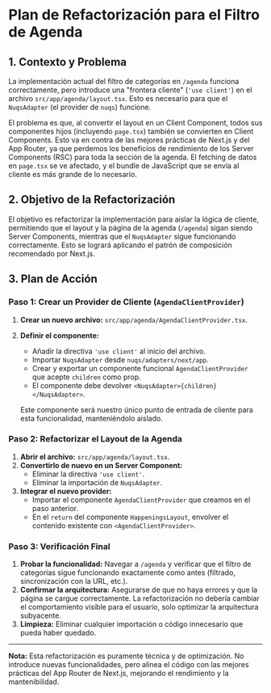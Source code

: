 # Plan de Refactorización para el Filtro de Agenda

## 1. Contexto y Problema

La implementación actual del filtro de categorías en `/agenda` funciona correctamente, pero introduce una "frontera cliente" (`'use client'`) en el archivo `src/app/agenda/layout.tsx`. Esto es necesario para que el `NuqsAdapter` (el provider de `nuqs`) funcione.

El problema es que, al convertir el layout en un Client Component, todos sus componentes hijos (incluyendo `page.tsx`) también se convierten en Client Components. Esto va en contra de las mejores prácticas de Next.js y del App Router, ya que perdemos los beneficios de rendimiento de los Server Components (RSC) para toda la sección de la agenda. El fetching de datos en `page.tsx` se ve afectado, y el bundle de JavaScript que se envía al cliente es más grande de lo necesario.

## 2. Objetivo de la Refactorización

El objetivo es refactorizar la implementación para aislar la lógica de cliente, permitiendo que el layout y la página de la agenda (`/agenda`) sigan siendo Server Components, mientras que el `NuqsAdapter` sigue funcionando correctamente. Esto se logrará aplicando el patrón de composición recomendado por Next.js.

## 3. Plan de Acción

### Paso 1: Crear un Provider de Cliente (`AgendaClientProvider`)

1.  **Crear un nuevo archivo:** `src/app/agenda/AgendaClientProvider.tsx`.
2.  **Definir el componente:**

    - Añadir la directiva `'use client'` al inicio del archivo.
    - Importar `NuqsAdapter` desde `nuqs/adapters/next/app`.
    - Crear y exportar un componente funcional `AgendaClientProvider` que acepte `children` como prop.
    - El componente debe devolver `<NuqsAdapter>{children}</NuqsAdapter>`.

    Este componente será nuestro único punto de entrada de cliente para esta funcionalidad, manteniéndolo aislado.

### Paso 2: Refactorizar el Layout de la Agenda

1.  **Abrir el archivo:** `src/app/agenda/layout.tsx`.
2.  **Convertirlo de nuevo en un Server Component:**
    - Eliminar la directiva `'use client'`.
    - Eliminar la importación de `NuqsAdapter`.
3.  **Integrar el nuevo provider:**
    - Importar el componente `AgendaClientProvider` que creamos en el paso anterior.
    - En el `return` del componente `HappeningsLayout`, envolver el contenido existente con `<AgendaClientProvider>`.

### Paso 3: Verificación Final

1.  **Probar la funcionalidad:** Navegar a `/agenda` y verificar que el filtro de categorías sigue funcionando exactamente como antes (filtrado, sincronización con la URL, etc.).
2.  **Confirmar la arquitectura:** Asegurarse de que no haya errores y que la página se cargue correctamente. La refactorización no debería cambiar el comportamiento visible para el usuario, solo optimizar la arquitectura subyacente.
3.  **Limpieza:** Eliminar cualquier importación o código innecesario que pueda haber quedado.

---

**Nota:** Esta refactorización es puramente técnica y de optimización. No introduce nuevas funcionalidades, pero alinea el código con las mejores prácticas del App Router de Next.js, mejorando el rendimiento y la mantenibilidad.
